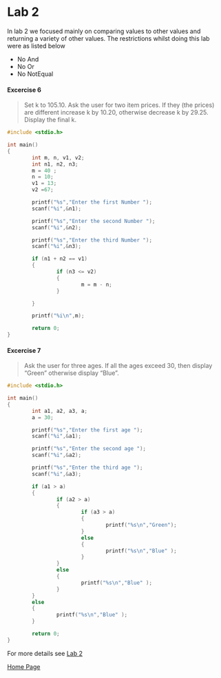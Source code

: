# Lab 2

In lab 2 we focused mainly on comparing values to other values and returning a variety of other values.  The restrictions whilst doing this lab were as listed below

 * No And
 * No Or
 * No NotEqual

#### Excercise 6

> Set k to 105.10. Ask the user for two item prices. If they (the prices) are different increase k by 10.20, otherwise decrease k by 29.25. Display the final k.

```c
#include <stdio.h>

int main()
{
        int m, n, v1, v2;
        int n1, n2, n3;
        m = 40 ;
        n = 10;
        v1 = 13;
        v2 =67;

        printf("%s","Enter the first Number ");
        scanf("%i",&n1);

        printf("%s","Enter the second Number ");
        scanf("%i",&n2);

        printf("%s","Enter the third Number ");
        scanf("%i",&n3);

        if (n1 + n2 == v1)
        {
                if (n3 <= v2)
                {
                        m = m - n;
                }

        }

        printf("%i\n",m);

        return 0;
}
```

#### Excercise 7

> Ask the user for three ages. If all the ages exceed 30, then display “Green” otherwise display “Blue”.

```c
#include <stdio.h>

int main()
{
        int a1, a2, a3, a;
        a = 30;

        printf("%s","Enter the first age ");
        scanf("%i",&a1);

        printf("%s","Enter the second age ");
        scanf("%i",&a2);

        printf("%s","Enter the third age ");
        scanf("%i",&a3);

        if (a1 > a)
        {
                if (a2 > a)
                {
                        if (a3 > a)
                        {
                                printf("%s\n","Green");
                        }
                        else
                        {
                                printf("%s\n","Blue" );
                        }
                }
                else
                {
                        printf("%s\n","Blue" );
                }
        }
        else
        {
                printf("%s\n","Blue" );
        }

        return 0;
}
```

For more details see [Lab 2](https://github.com/LeAlmond/Programming-1/tree/master/Lab%202)

[Home Page](./index.html)
